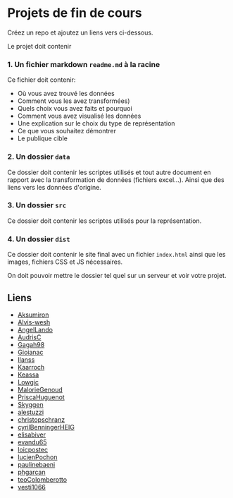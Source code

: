 # Projets de fin de cours

Créez un repo et ajoutez un liens vers ci-dessous.

Le projet doit contenir

### 1. Un fichier markdown `readme.md` à la racine

Ce fichier doit contenir:

- Où vous avez trouvé les données
- Comment vous les avez transformées)
- Quels choix vous avez faits et pourquoi
- Comment vous avez visualisé les données
- Une explication sur le choix du type de représentation
- Ce que vous souhaitez démontrer
- Le publique cible

### 2. Un dossier `data`

Ce dossier doit contenir les scriptes utilisés et tout autre document en rapport avec la transformation de données (fichiers excel...). Ainsi que des liens vers les données d'origine.

### 3. Un dossier `src`

Ce dossier doit contenir les scriptes utilisés pour la représentation.

### 4. Un dossier `dist`

Ce dossier doit contenir le site final avec un fichier `index.html` ainsi que les images, fichiers CSS et JS nécessaires.

On doit pouvoir mettre le dossier tel quel sur un serveur et voir votre projet.

## Liens

* [Aksumiron]()
* [Alvis-wesh](https://github.com/Alvis-wesh/Projet_VisDon_Final)
* [AngelLando]()
* [AudrisC](https://github.com/AudrisC/Projet_VisDon)
* [Gagah98](https://github.com/Gagah98/datavis-project)
* [Gioianac](https://github.com/Gioianac/projet_visualDon)
* [Ilanss](https://github.com/Ilanss/Projet-DataVis)
* [Kaarroch](https://github.com/Kaarroch/VisualDon-Examen)
* [Keassa]()
* [Lowgic]()
* [MalorieGenoud](https://github.com/MalorieGenoud/Projet_VisualDon)
* [PriscaHuguenot](https://github.com/MalorieGenoud/Projet_VisualDon)
* [Skyggen](https://github.com/Skyggen/ProjetDataVis)
* [alestuzzi](https://github.com/alestuzzi/projet_visDon)
* [christopschranz](https://github.com/christopschranz/projetVisuDon)
* [cyrilBenningerHEIG](https://github.com/cyrilBenningerHEIG/DataVis-Projet)
* [elisabiver]()
* [evandu65]()
* [loicpostec]()
* [lucienPochon]()
* [paulinebaeni](https://github.com/paulinebaeni/projetfinal)
* [phgarcan](https://github.com/phgarcan/random-eat)
* [teoColomberotto](https://github.com/teoColomberotto/VisDonn_Project_TeoColomberotto)
* [vesti1066](https://github.com/vesti1066/projet_visualdon)
